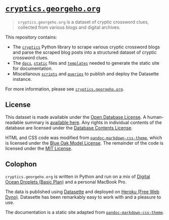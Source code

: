 # [`cryptics.georgeho.org`](https://cryptics.georgeho.org/)

> `cryptics.georgeho.org` is a dataset of cryptic crossword clues, collected from
> various blogs and digital archives.

This repository contains:

- The [`cryptics`](https://github.com/eigenfoo/cryptics/tree/main/cryptics)
  Python library to scrape various cryptic crossword blogs and parse the
  scraped blog posts into a structured dataset of cryptic crossword clues.
- The [`docs`](https://github.com/eigenfoo/cryptics/tree/main/docs),
  [`static`](https://github.com/eigenfoo/cryptics/tree/main/static) files and
  [`templates`](https://github.com/eigenfoo/cryptics/tree/main/templates)
  needed to generate the static site for documentation.
- Miscellanous
  [`scripts`](https://github.com/eigenfoo/cryptics/tree/main/scripts) and
  [`queries`](https://github.com/eigenfoo/cryptics/tree/main/queries) to
  publish and deploy the Datasette instance.

For more information, please see [`cryptics.georgeho.org`](https://cryptics.georgeho.org/).

## License

This dataset is made available under the [Open Database
License](http://opendatacommons.org/licenses/odbl/1.0/). A human-readable
summary is [available
here](https://opendatacommons.org/licenses/odbl/summary/). Any rights in
individual contents of the database are licensed under the [Database Contents
License](http://opendatacommons.org/licenses/dbcl/1.0/).

HTML and CSS code was modified from
[`pandoc-markdown-css-theme`](https://github.com/jez/pandoc-markdown-css-theme),
which is licensed under the [Blue Oak Model
License](https://blueoakcouncil.org/license/1.0.0). The remainder of the code
is licensed under the [MIT License](https://mit-license.org/).

## Colophon

`cryptics.georgeho.org` is written in Python and run on a mix of [Digital Ocean
Droplets (Basic Plan)](https://www.digitalocean.com/products/droplets/)  and a
personal MacBook Pro.

The data is published using [Datasette](https://datasette.io/) and deployed on
[Heroku (Free Web Dyno)](https://dashboard.heroku.com/apps). Datasette has been
remarkably easy to work with and a pleasure to use.

The documentation is a static site adapted from
[`pandoc-markdown-css-theme`](https://github.com/jez/pandoc-markdown-css-theme).
